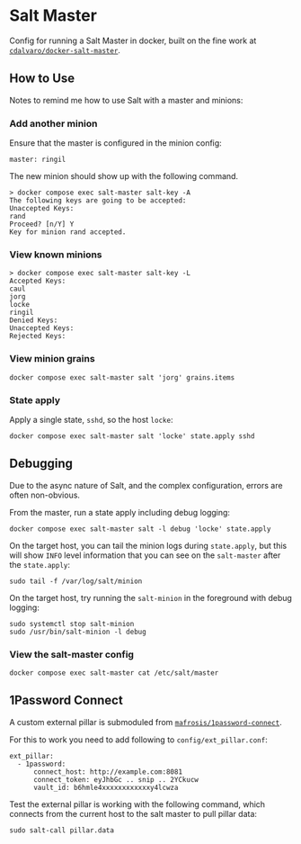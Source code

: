 Salt Master
==========

Config for running a Salt Master in docker, built on the fine work at
[`cdalvaro/docker-salt-master`](https://github.com/cdalvaro/docker-salt-master).


## How to Use

Notes to remind me how to use Salt with a master and minions:


### Add another minion

Ensure that the master is configured in the minion config:
```
master: ringil
```

The new minion should show up with the following command.
```
> docker compose exec salt-master salt-key -A
The following keys are going to be accepted:
Unaccepted Keys:
rand
Proceed? [n/Y] Y
Key for minion rand accepted.
```

### View known minions
```
> docker compose exec salt-master salt-key -L
Accepted Keys:
caul
jorg
locke
ringil
Denied Keys:
Unaccepted Keys:
Rejected Keys:
```

### View minion grains
```
docker compose exec salt-master salt 'jorg' grains.items
```

### State apply

Apply a single state, `sshd`, so the host `locke`:
```
docker compose exec salt-master salt 'locke' state.apply sshd
```

## Debugging

Due to the async nature of Salt, and the complex configuration, errors are often non-obvious.

From the master, run a state apply including debug logging:
```
docker compose exec salt-master salt -l debug 'locke' state.apply
```

On the target host, you can tail the minion logs during `state.apply`, but this will show `INFO`
level information that you can see on the `salt-master` after the `state.apply`:
```
sudo tail -f /var/log/salt/minion
```

On the target host, try running the `salt-minion` in the foreground with debug logging:
```
sudo systemctl stop salt-minion
sudo /usr/bin/salt-minion -l debug
```

### View the salt-master config
```
docker compose exec salt-master cat /etc/salt/master
```


## 1Password Connect

A custom external pillar is submoduled from
[`mafrosis/1password-connect`](https://github.com/mafrosis/1password-connect-config).

For this to work you need to add following to `config/ext_pillar.conf`:
```
ext_pillar:
  - 1password:
      connect_host: http://example.com:8081
      connect_token: eyJhbGc .. snip .. 2YCkucw
      vault_id: b6hmle4xxxxxxxxxxxxy4lcwza
```

Test the external pillar is working with the following command, which connects from the current
host to the salt master to pull pillar data:
```
sudo salt-call pillar.data
```
